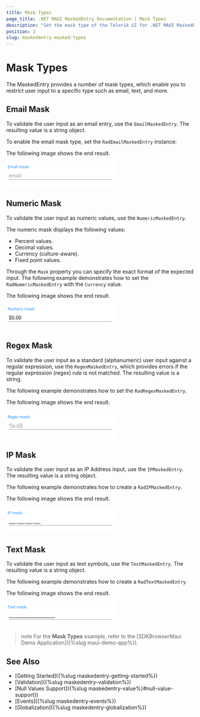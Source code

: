 ```yaml
---
title: Mask Types
page_title: .NET MAUI MaskedEntry Documentation | Mask Types
description: "Set the mask type of the Telerik UI for .NET MAUI MaskedEntry to validate the expected user input format such as email, numbers, and more."
position: 2
slug: maskedentry-masked-types
---
```


# Mask Types

The MaskedEntry provides a number of mask types, which enable you to restrict user input to a specific type such as email, text, and more.

## Email Mask

To validate the user input as an email entry, use the `EmailMaskedEntry`. The resulting value is a string object.

To enable the email mask type, set the `RadEmailMaskedEntry` instance:

<snippet id='emailmaskedentry-xaml' />

The following image shows the end result.

![RadEmailMaskedEntry](images/maskedentry_email.png)

## Numeric Mask

To validate the user input as numeric values, use the `NumericMaskedEntry`.

The numeric mask displays the following values:

* Percent values.
* Decimal values.
* Currency (culture-aware).
* Fixed point values.

Through the `Mask` property you can specify the exact format of the expected input. The following example demonstrates how to set the `RadNumericMaskedEntry` with the `Currency` value.

<snippet id='numericmaskedentry-mask-c-xaml' />

The following image shows the end result.

![RadNumericMaskedEntry](images/maskedentry_numeric.png)

## Regex Mask

To validate the user input as a standard (alphanumeric) user input against a regular expression, use the `RegexMaskedEntry`, which provides errors if the regular expression (regex) rule is not matched. The resulting value is a string.

The following example demonstrates how to set the `RadRegexMaskedEntry`.

<snippet id='regexmaskedentry-getting-started-xaml' />

The following image shows the end result.

![RadRegexMaskedEntry](images/maskedentry_regex.png)

## IP Mask

To validate the user input as an IP Address input, use the `IPMaskedEntry`. The resulting value is a string object.

The following example demonstrates how to create a `RadIPMaskedEntry`.

<snippet id='ipmaskedentry-xaml' />

The following image shows the end result.

![RadIPMaskedEntry](images/maskedentry_ip.png)

## Text Mask

To validate the user input as text symbols, use the `TextMaskedEntry`. The resulting value is a string object.

The following example demonstrates how to create a `RadTextMaskedEntry`.

<snippet id='textmaskedentry-getting-started-xaml' />

The following image shows the end result.

![RadTextMaskedEntry](images/maskedentry_text.png)

>note For the **Mask Types** example, refer to the [SDKBrowserMaui Demo Application]({%slug maui-demo-app%}).

## See Also

- [Getting Started]({%slug maskedentry-getting-started%})
- [Validation]({%slug maskedentry-validation%})
- [Null Values Support]({%slug maskedentry-value%}#null-value-support})
- [Events]({%slug maskedentry-events%})
- [Globalization]({%slug maskedentry-globalization%})
